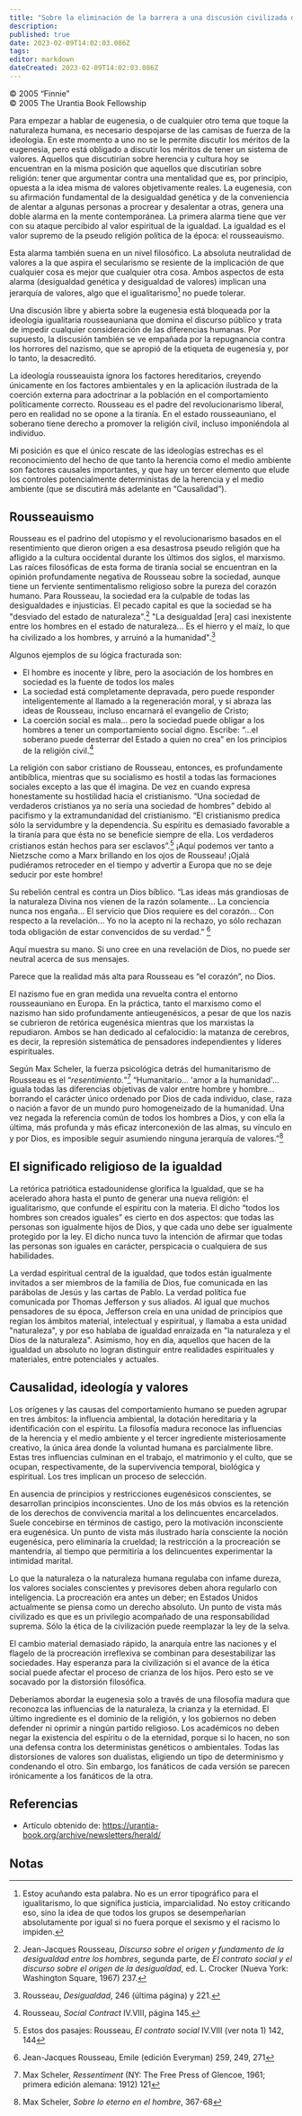 ```yaml
---
title: "Sobre la eliminación de la barrera a una discusión civilizada de la eugenesia"
description: 
published: true
date: 2023-02-09T14:02:03.086Z
tags: 
editor: markdown
dateCreated: 2023-02-09T14:02:03.086Z
---
```


<p class="v-card v-sheet theme--light grey lighten-3 px-2">© 2005 “Finnie”<br>© 2005 The Urantia Book Fellowship</p>

Para empezar a hablar de eugenesia, o de cualquier otro tema que toque la naturaleza humana, es necesario despojarse de las camisas de fuerza de la ideología. En este momento a uno no se le permite discutir los méritos de la eugenesia, pero está obligado a discutir los méritos de tener un sistema de valores. Aquellos que discutirían sobre herencia y cultura hoy se encuentran en la misma posición que aquellos que discutirían sobre religión: tener que argumentar contra una mentalidad que es, por principio, opuesta a la idea misma de valores objetivamente reales. La eugenesia, con su afirmación fundamental de la desigualdad genética y de la conveniencia de alentar a algunas personas a procrear y desalentar a otras, genera una doble alarma en la mente contemporánea. La primera alarma tiene que ver con su ataque percibido al valor espiritual de la igualdad. La igualdad es el valor supremo de la pseudo religión política de la época: el rousseauismo.

Esta alarma también suena en un nivel filosófico. La absoluta neutralidad de valores a la que aspira el secularismo se resiente de la implicación de que cualquier cosa es mejor que cualquier otra cosa. Ambos aspectos de esta alarma (desigualdad genética y desigualdad de valores) implican una jerarquía de valores, algo que el igualitarismo[^1] no puede tolerar.

Una discusión libre y abierta sobre la eugenesia está bloqueada por la ideología igualitaria rousseauniana que domina el discurso público y trata de impedir cualquier consideración de las diferencias humanas. Por supuesto, la discusión también se ve empañada por la repugnancia contra los horrores del nazismo, que se apropió de la etiqueta de eugenesia y, por lo tanto, la desacreditó.

La ideología rousseauista ignora los factores hereditarios, creyendo únicamente en los factores ambientales y en la aplicación ilustrada de la coerción externa para adoctrinar a la población en el comportamiento políticamente correcto. Rousseau es el padre del revolucionarismo liberal, pero en realidad no se opone a la tiranía. En el estado rousseauniano, el soberano tiene derecho a promover la religión civil, incluso imponiéndola al individuo.

Mi posición es que el único rescate de las ideologías estrechas es el reconocimiento del hecho de que tanto la herencia como el medio ambiente son factores causales importantes, y que hay un tercer elemento que elude los controles potencialmente deterministas de la herencia y el medio ambiente (que se discutirá más adelante en “Causalidad”).

## Rousseauismo

Rousseau es el padrino del utopismo y el revolucionarismo basados ​​en el resentimiento que dieron origen a esa desastrosa pseudo religión que ha afligido a la cultura occidental durante los últimos dos siglos, el marxismo. Las raíces filosóficas de esta forma de tiranía social se encuentran en la opinión profundamente negativa de Rousseau sobre la sociedad, aunque tiene un ferviente sentimentalismo religioso sobre la pureza del corazón humano. Para Rousseau, la sociedad era la culpable de todas las desigualdades e injusticias. El pecado capital es que la sociedad se ha "desviado del estado de naturaleza".[^2] "La desigualdad [era] casi inexistente entre los hombres en el estado de naturaleza... Es el hierro y el maíz, lo que ha civilizado a los hombres, y arruinó a la humanidad".[^3]

Algunos ejemplos de su lógica fracturada son:
* El hombre es inocente y libre, pero la asociación de los hombres en sociedad es la fuente de todos los males
* La sociedad está completamente depravada, pero puede responder inteligentemente al llamado a la regeneración moral, y si abraza las ideas de Rousseau, incluso encarnará el evangelio de Cristo;
* La coerción social es mala... pero la sociedad puede obligar a los hombres a tener un comportamiento social digno. Escribe: “...el soberano puede desterrar del Estado a quien no crea” en los principios de la religión civil.[^4]

La religión con sabor cristiano de Rousseau, entonces, es profundamente antibíblica, mientras que su socialismo es hostil a todas las formaciones sociales excepto a las que él imagina. De vez en cuando expresa honestamente su hostilidad hacia el cristianismo. “Una sociedad de verdaderos cristianos ya no sería una sociedad de hombres” debido al pacifismo y la extramundanidad del cristianismo. “El cristianismo predica sólo la servidumbre y la dependencia. Su espíritu es demasiado favorable a la tiranía para que ésta no se beneficie siempre de ella. Los verdaderos cristianos están hechos para ser esclavos”.[^5] ¡Aquí podemos ver tanto a Nietzsche como a Marx brillando en los ojos de Rousseau! ¡Ojalá pudiéramos retroceder en el tiempo y advertir a Europa que no se deje seducir por este hombre!

Su rebelión central es contra un Dios bíblico. “Las ideas más grandiosas de la naturaleza Divina nos vienen de la razón solamente... La conciencia nunca nos engaña... El servicio que Dios requiere es del corazón... Con respecto a la revelación... Yo no la acepto ni la rechazo, yo sólo rechazan toda obligación de estar convencidos de su verdad.” [^6]

Aquí muestra su mano. Si uno cree en una revelación de Dios, no puede ser neutral acerca de sus mensajes.

Parece que la realidad más alta para Rousseau es “el corazón”, no Dios.

El nazismo fue en gran medida una revuelta contra el entorno rousseauniano en Europa. En la práctica, tanto el marxismo como el nazismo han sido profundamente antieugenésicos, a pesar de que los nazis se cubrieron de retórica eugenésica mientras que los marxistas la repudiaron. Ambos se han dedicado al cefalocidio: la matanza de cerebros, es decir, la represión sistemática de pensadores independientes y líderes espirituales.

Según Max Scheler, la fuerza psicológica detrás del humanitarismo de Rousseau es el “_resentimiento._”[^7] “Humanitario... 'amor a la humanidad'... iguala todas las diferencias objetivas de valor entre hombre y hombre... borrando el carácter único ordenado por Dios de cada individuo, clase, raza o nación a favor de un mundo puro homogeneizado de la humanidad. Una vez negada la referencia común de todos los hombres a Dios, y con ella la última, más profunda y más eficaz interconexión de las almas, su vínculo en y por Dios, es imposible seguir asumiendo ninguna jerarquía de valores.”[^8]

## El significado religioso de la igualdad

La retórica patriótica estadounidense glorifica la Igualdad, que se ha acelerado ahora hasta el punto de generar una nueva religión: el igualitarismo, que confunde el espíritu con la materia. El dicho “todos los hombres son creados iguales” es cierto en dos aspectos: que todas las personas son igualmente hijos de Dios, y que cada uno debe ser igualmente protegido por la ley. El dicho nunca tuvo la intención de afirmar que todas las personas son iguales en carácter, perspicacia o cualquiera de sus habilidades.

La verdad espiritual central de la igualdad, que todos están igualmente invitados a ser miembros de la familia de Dios, fue comunicada en las parábolas de Jesús y las cartas de Pablo. La verdad política fue comunicada por Thomas Jefferson y sus aliados. Al igual que muchos pensadores de su época, Jefferson creía en una unidad de principios que regían los ámbitos material, intelectual y espiritual, y llamaba a esta unidad "naturaleza", y por eso hablaba de igualdad enraizada en "la naturaleza y el Dios de la naturaleza". Asimismo, hoy en día, aquellos que hacen de la igualdad un absoluto no logran distinguir entre realidades espirituales y materiales, entre potenciales y actuales.

## Causalidad, ideología y valores

Los orígenes y las causas del comportamiento humano se pueden agrupar en tres ámbitos: la influencia ambiental, la dotación hereditaria y la identificación con el espíritu. La filosofía madura reconoce las influencias de la herencia y el medio ambiente y el tercer ingrediente misteriosamente creativo, la única área donde la voluntad humana es parcialmente libre. Estas tres influencias culminan en el trabajo, el matrimonio y el culto, que se ocupan, respectivamente, de la supervivencia temporal, biológica y espiritual. Los tres implican un proceso de selección.

En ausencia de principios y restricciones eugenésicos conscientes, se desarrollan principios inconscientes. Uno de los más obvios es la retención de los derechos de convivencia marital a los delincuentes encarcelados. Suele concebirse en términos de castigo, pero la motivación inconsciente era eugenésica. Un punto de vista más ilustrado haría consciente la noción eugenésica, pero eliminaría la crueldad; la restricción a la procreación se mantendría, al tiempo que permitiría a los delincuentes experimentar la intimidad marital.

Lo que la naturaleza o la naturaleza humana regulaba con infame dureza, los valores sociales conscientes y previsores deben ahora regularlo con inteligencia. La procreación era antes un deber; en Estados Unidos actualmente se piensa como un derecho absoluto. Un punto de vista más civilizado es que es un privilegio acompañado de una responsabilidad suprema. Sólo la ética de la civilización puede reemplazar la ley de la selva.

El cambio material demasiado rápido, la anarquía entre las naciones y el flagelo de la procreación irreflexiva se combinan para desestabilizar las sociedades. Hay esperanza para la civilización si el avance de la ética social puede afectar el proceso de crianza de los hijos. Pero esto se ve socavado por la distorsión filosófica.

Deberíamos abordar la eugenesia solo a través de una filosofía madura que reconozca las influencias de la naturaleza, la crianza y la eternidad. El último ingrediente es el dominio de la religión, y los gobiernos no deben defender ni oprimir a ningún partido religioso. Los académicos no deben negar la existencia del espíritu o de la eternidad, porque si lo hacen, no son una defensa contra los deterministas genéticos o ambientales. Todas las distorsiones de valores son dualistas, eligiendo un tipo de determinismo y condenando el otro. Sin embargo, los fanáticos de cada versión se parecen irónicamente a los fanáticos de la otra.

## Referencias

- Artículo obtenido de: https://urantia-book.org/archive/newsletters/herald/

## Notas

[^1]: Estoy acuñando esta palabra. No es un error tipográfico para el igualitarismo, lo que significa justicia, imparcialidad. No estoy criticando eso, sino la idea de que todos los grupos se desempeñarían absolutamente por igual si no fuera porque el sexismo y el racismo lo impiden.
[^2]: Jean-Jacques Rousseau, _Discurso sobre el origen y fundamento de la desigualdad entre los hombres_, segunda parte, de _El contrato social y el discurso sobre el origen de la desigualdad_, ed. L. Crocker (Nueva York: Washington Square, 1967) 237.
[^3]: Rousseau, _Desigualdad_, 246 (última página) y 221.
[^4]: Rousseau, _Social Contract_ IV.VIII, página 145.
[^5]: Estos dos pasajes: Rousseau, _El contrato social_ IV.VIII (ver nota 1) 142, 144
[^6]: Jean-Jacques Rousseau, Emile (edición Everyman) 259, 249, 271
[^7]: Max Scheler, _Ressentiment_ (NY: The Free Press of Glencoe, 1961; primera edición alemana: 1912) 121
[^8]: Max Scheler, _Sobre lo eterno en el hombre_, 367-68
